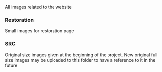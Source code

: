All images related to the website

### Restoration
Small images for restoration page

### SRC
Original size images given at the beginning of the project. New original full size images may be uploaded to this folder to have a reference to it in the future
